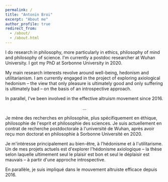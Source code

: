 ```yaml
---
permalink: /
title: "Antonin Broi"
excerpt: "About me"
author_profile: true
redirect_from: 
  - /about/
  - /about.html
---
```


I do research in philosophy, more particularly in ethics, philosophy of mind and philosophy of science. I'm currently a postdoc researcher at Wuhan University. I got my PhD at Sorbonne University in 2020. 

My main research interests revolve around well-being, hedonism and utilitarianism.
I am currently engaged in the project of exploring axiological hedonism – the view that only pleasure is ultimately good and only suffering is ultimately bad – on the basis of an introspective approach. 

In parallel, I’ve been involved in the effective altruism movement since 2016.
  
<p style="text-align: center;">...</p>

Je mène des recherches en philosophie, plus spécifiquement en éthique, philosophie de l'esprit et philosophie des sciences. Je suis actuellement en contrat de recherche postdoctorale à l'université de Wuhan, après avoir reçu mon doctorat en philosophie à Sorbonne Université en 2020.

Je m'intéresse principalement au bien-être, à l'hédonisme et à l'utilitarisme. Un de mes projets actuels est d'explorer l'hédonisme axiologique – la thèse selon laquelle ultimement seul le plaisir est bon et seul le déplaisir est mauvais – à partir d'une approche introspective. 

En parallèle, je suis impliqué dans le mouvement altruiste efficace depuis 2016. 




